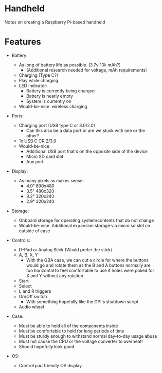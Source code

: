 # Handheld
Notes on creating a Raspberry Pi-based handheld

# Features
- Battery:
  - As long of battery life as possible. (3.7v 10k mAh?)
    - (Additional research needed for voltage, mAh requirements)
  - Charging (Type C?)
  - Play while charging
  - LED Indicator:
    - Battery is currently being charged
    - Battery is nearly empty
    - System is currently on
  - Would-be-nice: wireless charging

- Ports:
  - Charging port (USB type C or 3.0/2.0)
    - Can this also be a data port or are we stuck with one or the other?
  - 1x USB C OR 2/3.0
  - Would-be-nice:
    - Additional USB port that's on the opposite side of the device
    - Micro SD card slot
    - Aux port

- Display:
  - As many pixels as makes sense.
    - 4.0" 800x480
    - 3.5" 480x320
    - 3.2" 320x240
    - 2.9" 320x240

- Storage:
  - Onboard storage for operating system/contents that do not change
  - Would-be-nice: Additional expansion storage via micro sd slot on outside of case

- Controls:
  - D-Pad or Analog Stick (Would prefer the stick)
  - A, B, X, Y
    - With the GBA case, we can cut a circle for where the buttons would go and rotate them as the B and A buttons normally are too horizontal to feel comfortable to use if holes were poked for X and Y without any rotation.
  - Start
  - Select
  - L and R triggers
  - On/Off switch
    - With something hopefully like the GPi's shutdown script
  - Audio wheel

- Case:
  - Must be able to hold all of the components inside
  - Must be comfortable to hold for long periods of time
  - Must be sturdy enough to withstand normal day-to-day usage abuse
  - Must not cause the CPU or the voltage converter to overheat!
  - Should hopefully look good

- OS:
  - Control pad friendly OS display
